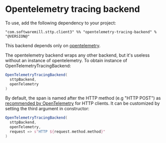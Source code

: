 # Opentelemetry tracing backend

To use, add the following dependency to your project:


```
"com.softwaremill.sttp.client3" %% "opentelemetry-tracing-backend" % "@VERSION@"
```

This backend depends only on [opentelemetry](https://github.com/open-telemetry/opentelemetry-java).

The opentelemetry backend wraps any other backend, but it's useless without an instance of opentelemetry. To obtain instance of OpenTelemetryTracingBackend:

```scala
OpenTelemetryTracingBackend(
  sttpBackend,
  openTelemetry
)
```

By default, the span is named after the HTTP method (e.g "HTTP POST") as [recommended by OpenTelemetry](https://github.com/open-telemetry/opentelemetry-specification/blob/main/specification/trace/semantic_conventions/http.md#name) for HTTP clients. 
It can be customized by setting the third argument in constructor: 
```scala
OpenTelemetryTracingBackend(
  sttpBackend,
  openTelemetry,
  request => s"HTTP ${request.method.method}"
)
```